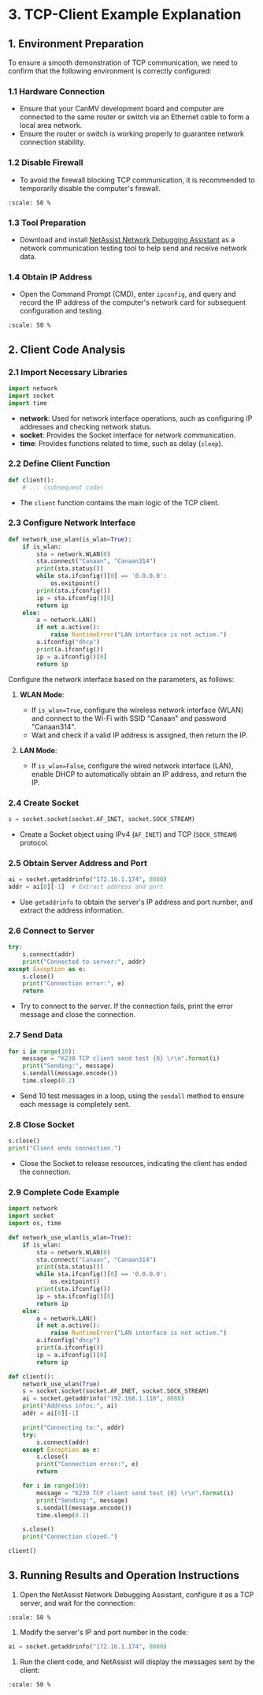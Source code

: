 # 3. TCP-Client Example Explanation

## 1. Environment Preparation

To ensure a smooth demonstration of TCP communication, we need to confirm that the following environment is correctly configured:

### 1.1 Hardware Connection

- Ensure that your CanMV development board and computer are connected to the same router or switch via an Ethernet cable to form a local area network.
- Ensure the router or switch is working properly to guarantee network connection stability.

### 1.2 Disable Firewall

- To avoid the firewall blocking TCP communication, it is recommended to temporarily disable the computer's firewall.

```{image} ../../../zh/example/images/network/image-20240722145319713.png
:scale: 50 %
```

### 1.3 Tool Preparation

- Download and install [NetAssist Network Debugging Assistant](https://www.bing.com/search?q=netassist+cmsoft) as a network communication testing tool to help send and receive network data.

### 1.4 Obtain IP Address

- Open the Command Prompt (CMD), enter `ipconfig`, and query and record the IP address of the computer's network card for subsequent configuration and testing.

```{image} ../../../zh/example/images/network/image-20240722145500693.png
:scale: 50 %
```

## 2. Client Code Analysis

### 2.1 Import Necessary Libraries

```python
import network  
import socket  
import time
```

- **network**: Used for network interface operations, such as configuring IP addresses and checking network status.
- **socket**: Provides the Socket interface for network communication.
- **time**: Provides functions related to time, such as delay (`sleep`).

### 2.2 Define Client Function

```python
def client():  
    # ... (subsequent code)
```

- The `client` function contains the main logic of the TCP client.

### 2.3 Configure Network Interface

```python
def network_use_wlan(is_wlan=True):
    if is_wlan:
        sta = network.WLAN(0)
        sta.connect("Canaan", "Canaan314")
        print(sta.status())
        while sta.ifconfig()[0] == '0.0.0.0':
            os.exitpoint()
        print(sta.ifconfig())
        ip = sta.ifconfig()[0]
        return ip
    else:
        a = network.LAN()
        if not a.active():
            raise RuntimeError("LAN interface is not active.")
        a.ifconfig("dhcp")
        print(a.ifconfig())
        ip = a.ifconfig()[0]
        return ip
```

Configure the network interface based on the parameters, as follows:

1. **WLAN Mode**:
   - If `is_wlan=True`, configure the wireless network interface (WLAN) and connect to the Wi-Fi with SSID "Canaan" and password "Canaan314".
   - Wait and check if a valid IP address is assigned, then return the IP.

1. **LAN Mode**:
   - If `is_wlan=False`, configure the wired network interface (LAN), enable DHCP to automatically obtain an IP address, and return the IP.

### 2.4 Create Socket

```python
s = socket.socket(socket.AF_INET, socket.SOCK_STREAM)
```

- Create a Socket object using IPv4 (`AF_INET`) and TCP (`SOCK_STREAM`) protocol.

### 2.5 Obtain Server Address and Port

```python
ai = socket.getaddrinfo("172.16.1.174", 8080)  
addr = ai[0][-1]  # Extract address and port
```

- Use `getaddrinfo` to obtain the server's IP address and port number, and extract the address information.

### 2.6 Connect to Server

```python
try:  
    s.connect(addr)  
    print("Connected to server:", addr)  
except Exception as e:  
    s.close()  
    print("Connection error:", e)  
    return
```

- Try to connect to the server. If the connection fails, print the error message and close the connection.

### 2.7 Send Data

```python
for i in range(10):  
    message = "K230 TCP client send test {0} \r\n".format(i)  
    print("Sending:", message)  
    s.sendall(message.encode())  
    time.sleep(0.2)
```

- Send 10 test messages in a loop, using the `sendall` method to ensure each message is completely sent.

### 2.8 Close Socket

```python
s.close()  
print("Client ends connection.")
```

- Close the Socket to release resources, indicating the client has ended the connection.

### 2.9 Complete Code Example

```python
import network
import socket
import os, time

def network_use_wlan(is_wlan=True):
    if is_wlan:
        sta = network.WLAN(0)
        sta.connect("Canaan", "Canaan314")
        print(sta.status())
        while sta.ifconfig()[0] == '0.0.0.0':
            os.exitpoint()
        print(sta.ifconfig())
        ip = sta.ifconfig()[0]
        return ip
    else:
        a = network.LAN()
        if not a.active():
            raise RuntimeError("LAN interface is not active.")
        a.ifconfig("dhcp")
        print(a.ifconfig())
        ip = a.ifconfig()[0]
        return ip

def client():
    network_use_wlan(True)
    s = socket.socket(socket.AF_INET, socket.SOCK_STREAM)
    ai = socket.getaddrinfo("192.168.1.110", 8080)
    print("Address infos:", ai)
    addr = ai[0][-1]

    print("Connecting to:", addr)
    try:
        s.connect(addr)
    except Exception as e:
        s.close()
        print("Connection error:", e)
        return

    for i in range(10):
        message = "K230 TCP client send test {0} \r\n".format(i)
        print("Sending:", message)
        s.sendall(message.encode())
        time.sleep(0.2)

    s.close()
    print("Connection closed.")

client()
```

## 3. Running Results and Operation Instructions

1. Open the NetAssist Network Debugging Assistant, configure it as a TCP server, and wait for the connection:

```{image} ../../../zh/example/images/network/image-20240722152102440.png
:scale: 50 %
```

1. Modify the server's IP and port number in the code:

```python
ai = socket.getaddrinfo("172.16.1.174", 8080)
```

1. Run the client code, and NetAssist will display the messages sent by the client:

```{image} ../../../zh/example/images/network/image-20240722151843380.png
:scale: 50 %
```
